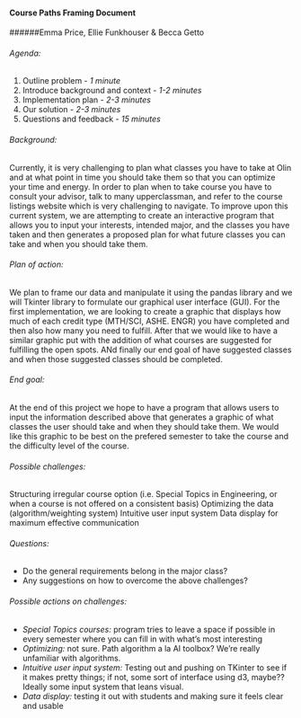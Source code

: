 #### Course Paths Framing Document

######Emma Price, Ellie Funkhouser & Becca Getto

###### Agenda: 
1. Outline problem - *1 minute*
2. Introduce background and context - *1-2 minutes*
3. Implementation plan - *2-3 minutes*
4. Our solution - *2-3 minutes*
5. Questions and feedback - *15 minutes*

###### Background:
Currently, it is very challenging to plan what classes you have to take at Olin and at what point in time you should take them so that you can optimize your time and energy. In order to plan when to take course you have to consult your advisor, talk to many upperclassman, and refer to the course listings website which is very challenging to navigate. To improve upon this current system, we are attempting to create an interactive program that allows you to input your interests, intended major, and the classes you have taken and then generates a proposed plan for what future classes you can take and when you should take them.

###### Plan of action:
We plan to frame our data and manipulate it using the pandas library and we will Tkinter library to formulate our graphical user interface (GUI). For the first implementation, we are looking to create a graphic that displays how much of each credit type (MTH/SCI, ASHE. ENGR) you have completed and then also how many you need to fulfill. After that we would like to have a similar graphic put with the addition of what courses are suggested for fulfilling the open spots. ANd finally our end goal of have suggested classes and when those suggested classes should be completed.

###### End goal:
At the end of this project we hope to have a program that allows users to input the information described above that generates a graphic of what classes the user should take and when they should take them. We would like this graphic to be best on the prefered semester to take the course and the difficulty level of the course.

###### Possible challenges:
Structuring irregular course option (i.e. Special Topics in Engineering, or when a course is not offered on a consistent basis)
Optimizing the data (algorithm/weighting system)
Intuitive user input system
Data display for maximum effective communication

###### Questions:
- Do the general requirements belong in the major class?
- Any suggestions on how to overcome the above challenges?

###### Possible actions on challenges:
- *Special Topics courses:* program tries to leave a space if possible in every semester where you can fill in with what’s most interesting
- *Optimizing:* not sure. Path algorithm a la AI toolbox? We’re really unfamiliar with algorithms.
- *Intuitive user input system:* Testing out and pushing on TKinter to see if it makes pretty things; if not, some sort of interface using d3, maybe?? Ideally some input system that leans visual.
- *Data display:* testing it out with students and making sure it feels clear and usable
